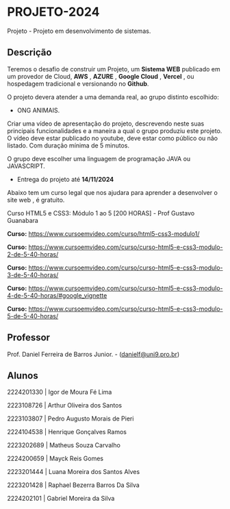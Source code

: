 # PROJETO-2024
Projeto -  Projeto em desenvolvimento de sistemas.

## Descrição

Teremos o desafio de construir um Projeto, um **Sistema WEB** publicado em um provedor de Cloud, **AWS** , **AZURE** , **Google Cloud** , **Vercel** , ou hospedagem tradicional e versionando no **Github**.

O projeto devera atender a uma demanda real, ao grupo distinto escolhido:
 - ONG ANIMAIS.

Criar uma vídeo de apresentação do projeto, descrevendo neste suas principais funcionalidades e a maneira a qual o grupo produziu este projeto.
O vídeo deve estar publicado no youtube, deve estar como público ou não listado. Com duração mínima de 5 minutos.


O grupo deve escolher uma linguagem de programação JAVA ou JAVASCRIPT.

* Entrega do projeto até **14/11/2024**

Abaixo tem um curso legal que nos ajudara para aprender a desenvolver o site web , é gratuito.

Curso HTML5 e CSS3: Módulo 1 ao 5 [200 HORAS] - Prof Gustavo Guanabara

**Curso:**
https://www.cursoemvideo.com/curso/html5-css3-modulo1/

**Curso:**
https://www.cursoemvideo.com/curso/curso-html5-e-css3-modulo-2-de-5-40-horas/

**Curso:**
https://www.cursoemvideo.com/curso/curso-html5-e-css3-modulo-3-de-5-40-horas/

**Curso:**
https://www.cursoemvideo.com/curso/curso-html5-e-css3-modulo-4-de-5-40-horas/#google_vignette

**Curso:**
https://www.cursoemvideo.com/curso/curso-html5-e-css3-modulo-5-de-5-40-horas/

## Professor
Prof.  Daniel Ferreira de Barros Junior. - ([danielf@uni9.pro.br](mailto:danielf@uni9.pro.br))

## Alunos
  2224201330 | Igor de Moura Fé Lima
  
  2223108726 | Arthur Oliveira dos Santos

  2223103807 | Pedro Augusto Morais de Pieri

  2224104538 | Henrique Gonçalves Ramos

  2223202689 | Matheus Souza Carvalho

  2224200659 | Mayck Reis Gomes

  2223201444 | Luana Moreira dos Santos Alves

  2223201428 | Raphael Bezerra Barros Da Silva

  2224202101 | Gabriel Moreira da Silva
